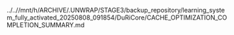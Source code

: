 ../..//mnt/h/ARCHIVE/.UNWRAP/STAGE3/backup_repository/learning_system_fully_activated_20250808_091854/DuRiCore/CACHE_OPTIMIZATION_COMPLETION_SUMMARY.md